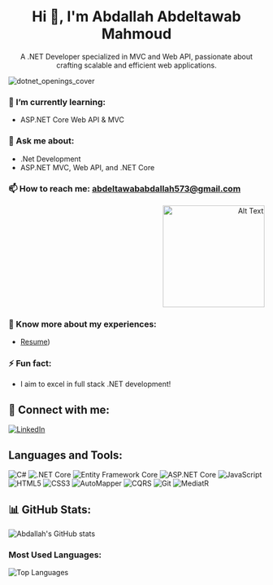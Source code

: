 <h1 align="center">Hi 👋, I'm Abdallah Abdeltawab Mahmoud</h1>
<p align="center">
A .NET Developer specialized in MVC and Web API, passionate about crafting scalable and efficient web applications.
</p>

![dotnet_openings_cover](https://github.com/user-attachments/assets/772cb46a-8dec-4bb0-bd15-c68ca56563bb)


### 🌱 I’m currently learning:
- ASP.NET Core Web API & MVC

### 💬 Ask me about:
- .Net Development
- ASP.NET MVC, Web API, and .NET Core

### 📫 How to reach me: abdeltawababdallah573@gmail.com

<p align="right">
  <img src="https://github.com/user-attachments/assets/810ac52a-8cb1-4cca-a58e-df0e15f650db" alt="Alt Text" width="200">
</p>

### 📄 Know more about my experiences:
- [Resume](https://drive.google.com/file/d/1ozeBhcB4bpRjtxjl4MonVfcldFD05Ccp/view?usp=sharing))

### ⚡ Fun fact:
- I aim to excel in full stack .NET development!

## 🔗 Connect with me:
[![LinkedIn](https://img.shields.io/badge/LinkedIn-blue?style=for-the-badge&logo=linkedin)](https://www.linkedin.com/in/abdallah-abdeltawab-54b58b226)


## Languages and Tools:
![C#](https://img.shields.io/badge/-CSharp-blue?style=for-the-badge&logo=csharp&logoColor=white)
![.NET Core](https://img.shields.io/badge/-.NET_Core-purple?style=for-the-badge&logo=dotnet&logoColor=white)
![Entity Framework Core](https://img.shields.io/badge/-Entity_Framework_Core-blue?style=for-the-badge&logo=dotnet&logoColor=white)
![ASP.NET Core](https://img.shields.io/badge/-ASP.NET_Core-blue?style=for-the-badge&logo=dotnet&logoColor=white)
![JavaScript](https://img.shields.io/badge/-JavaScript-yellow?style=for-the-badge&logo=javascript&logoColor=white)
![HTML5](https://img.shields.io/badge/-HTML5-orange?style=for-the-badge&logo=html5&logoColor=white)
![CSS3](https://img.shields.io/badge/-CSS3-blue?style=for-the-badge&logo=css3&logoColor=white)
![AutoMapper](https://img.shields.io/badge/-AutoMapper-red?style=for-the-badge&logo=automapper&logoColor=white)
![CQRS](https://img.shields.io/badge/-CQRS-blue?style=for-the-badge&logo=architecture&logoColor=white)
![Git](https://img.shields.io/badge/-Git-orange?style=for-the-badge&logo=git&logoColor=white)
![MediatR](https://img.shields.io/badge/-MediatR-blue?style=for-the-badge&logo=dotnet&logoColor=white)


## 📊 GitHub Stats:
![Abdallah's GitHub stats](https://github-readme-stats.vercel.app/api?username=abdallah7296&show_icons=true&theme=radical)

### Most Used Languages:
![Top Languages](https://github-readme-stats.vercel.app/api/top-langs/?username=abdallah7296&layout=compact&theme=radical)
